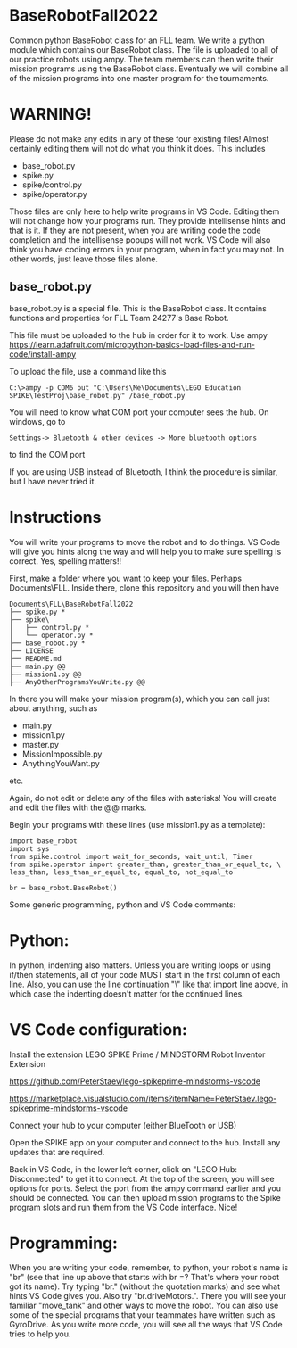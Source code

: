 # BaseRobotFall2022
Common python BaseRobot class for an FLL team. We write a python module which contains our BaseRobot 
class. The file is uploaded to all of our practice robots using ampy. The team members can then write 
their mission programs using the BaseRobot class. Eventually we will combine all of the mission programs 
into one master program for the tournaments.

# WARNING!
Please do not make any edits in any of these four existing files! Almost certainly editing them will not do
what you think it does.
This includes
- base_robot.py
- spike.py
- spike/control.py
- spike/operator.py

Those files are only here to help write programs in VS Code. Editing them will not change how your 
programs run. They provide intellisense hints and that is it. If they are not present, when you are 
writing code the code completion and the intellisense popups will not work. VS Code will also think 
you have coding errors in your program, when in fact you may not. In other words, just leave those 
files alone.

base_robot.py
-------------
base_robot.py is a special file. This is the BaseRobot class. It contains functions and properties 
for FLL Team 24277's Base Robot.

This file must be uploaded to the hub in order for it to work. Use ampy
https://learn.adafruit.com/micropython-basics-load-files-and-run-code/install-ampy

To upload the file, use a command like this

    C:\>ampy -p COM6 put "C:\Users\Me\Documents\LEGO Education SPIKE\TestProj\base_robot.py" /base_robot.py

You will need to know what COM port your computer sees the hub. On windows, go
to 

    Settings-> Bluetooth & other devices -> More bluetooth options 

to find the COM port

If you are using USB instead of Bluetooth, I think the procedure is similar, but I have never tried it.

# Instructions
You will write your programs to move the robot and to do things. VS Code will give you hints 
along the way and will help you to make sure spelling is correct. Yes, spelling matters!!

First, make a folder where you want to keep your files. Perhaps Documents\FLL.
Inside there, clone this repository and you will then have

    Documents\FLL\BaseRobotFall2022
    ├── spike.py *
    ├── spike\
    │   ├── control.py *
    │   └── operator.py *
    ├── base_robot.py *
    ├── LICENSE
    ├── README.md
    ├── main.py @@
    ├── mission1.py @@
    ├── AnyOtherProgramsYouWrite.py @@



In there you will make your mission program(s), which you can call just about anything, such as
- main.py
- mission1.py
- master.py
- MissionImpossible.py
- AnythingYouWant.py

etc.


Again, do not edit or delete any of the files with asterisks!
You will create and edit the files with the @@ marks.

Begin your programs with these lines (use mission1.py as a template):

    import base_robot
    import sys
    from spike.control import wait_for_seconds, wait_until, Timer
    from spike.operator import greater_than, greater_than_or_equal_to, \
    less_than, less_than_or_equal_to, equal_to, not_equal_to

    br = base_robot.BaseRobot()

Some generic programming, python and VS Code comments:

# Python:
In python, indenting also matters. Unless you are writing loops or using if/then 
statements, all of your code MUST start in the first column of each line. Also,
you can use the line continuation "\\" like that import line above, in which case
the indenting doesn't matter for the continued lines.

# VS Code configuration:
Install the extension LEGO SPIKE Prime / MINDSTORM Robot Inventor Extension

https://github.com/PeterStaev/lego-spikeprime-mindstorms-vscode

https://marketplace.visualstudio.com/items?itemName=PeterStaev.lego-spikeprime-mindstorms-vscode

Connect your hub to your computer (either BlueTooth or USB)

Open the SPIKE app on your computer and connect to the hub. Install any updates 
that are required.

Back in VS Code, in the lower left corner, click on "LEGO Hub: Disconnected" 
to get it to connect. At the top of the screen, you will see options for ports. 
Select the port from the ampy command earlier and you should be connected. You 
can then upload mission programs to the Spike program slots and run them from the 
VS Code interface. Nice!

# Programming:
When you are writing your code, remember, to python, your robot's name 
is "br" (see that line up above that starts with br =? That's where your robot 
got its name). Try typing "br." (without the quotation marks) and see what hints 
VS Code gives you. Also try "br.driveMotors.". There you will see your familiar 
"move_tank" and other ways to move the robot. You can also use some of the special 
programs that your teammates have written such as GyroDrive. As you write more 
code, you will see all the ways that VS Code tries to help you.

